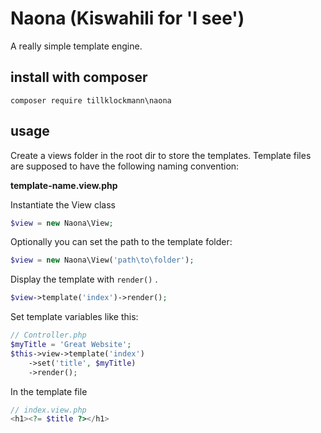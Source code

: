# Naona (Kiswahili for 'I see')
A really simple template engine.
## install with composer
```  
composer require tillklockmann\naona
``` 

## usage

Create a views folder in the root dir to store the templates. 
Template files are supposed to have the following naming convention:

**template-name.view.php**

Instantiate the View class
```php
$view = new Naona\View;
```
Optionally you can set the path to the template folder:
```php
$view = new Naona\View('path\to\folder');
```
Display the template with ``` render() ``` .
```php
$view->template('index')->render();
```
Set template variables like this:
```php
// Controller.php
$myTitle = 'Great Website';
$this->view->template('index')
    ->set('title', $myTitle)
    ->render();
```
In the template file
```php
// index.view.php
<h1><?= $title ?></h1>
```


